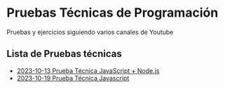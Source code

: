 # Pruebas Técnicas de Programación

Pruebas y ejercicios siguiendo varios canales de Youtube

## Lista de Pruebas técnicas
- [2023-10-13 Prueba Técnica JavaScript + Node.js](./20231013-javascript_nodejs/README.md)
- [2023-10-19 Prueba Técnica Javascript](./20231019-javascript/README.md)
